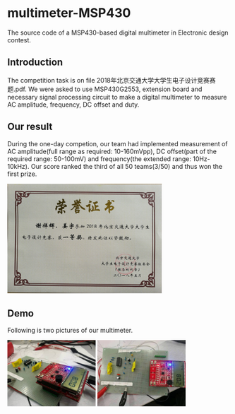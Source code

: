 # multimeter-MSP430
The source code of a MSP430-based digital multimeter in Electronic design contest. 

## Introduction
The competition task is on file 2018年北京交通大学大学生电子设计竞赛赛题.pdf. We were asked to use MSP430G2553, extension board and necessary signal processing circuit to make a digital multimeter to measure AC amplitude, frequency, DC offset and duty. 

## Our result
During the one-day competion, our team had implemented measurement of AC amplitude(full range as required: 10-160mVpp), DC offset(part of the required range: 50-100mV) and frequency(the extended range: 10Hz-10kHz). Our score ranked the third of all 50 teams(3/50) and thus won the first prize. 

<img src="figures/award-certificate.jpg" width="350">

## Demo
Following is two pictures of our multimeter. 

<img src="figures/demo1.jpg" width="200">
<img src="figures/demo2-copy.jpg" width="200">
